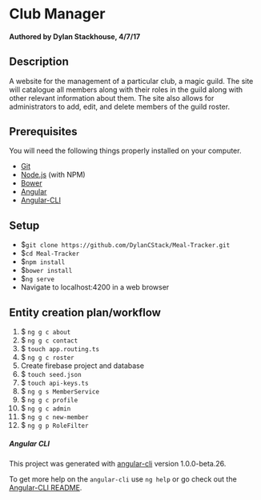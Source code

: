 # Club Manager

#### Authored by Dylan Stackhouse, 4/7/17

## Description
A website for the management of a particular club, a magic guild. The site will catalogue all members along with their roles in the guild along with other relevant information about them. The site also allows for administrators to add, edit, and delete members of the guild roster.

## Prerequisites

You will need the following things properly installed on your computer.

* [Git](https://git-scm.com/)
* [Node.js](https://nodejs.org/) (with NPM)
* [Bower](https://bower.io/)
* [Angular](https://angular.io/)
* [Angular-CLI](https://cli.angular.io/)

## Setup

* $`git clone https://github.com/DylanCStack/Meal-Tracker.git`
* $`cd Meal-Tracker`
* $`npm install`
* $`bower install`
* $`ng serve`
* Navigate to localhost:4200 in a web browser


## Entity creation plan/workflow
  1. $ `ng g c about`
  2. $ `ng g c contact`
  3. $ `touch app.routing.ts`
  4. $ `ng g c roster`
  5. Create firebase project and database
  6. $ `touch seed.json`
  7. $ `touch api-keys.ts`
  8. $ `ng g s MemberService`
  9. $ `ng g c profile`
  10. $ `ng g c admin`
  11. $ `ng g c new-member`
  12. $ `ng g p RoleFilter`


##### Angular CLI
This project was generated with [angular-cli](https://github.com/angular/angular-cli) version 1.0.0-beta.26.

To get more help on the `angular-cli` use `ng help` or go check out the [Angular-CLI README](https://github.com/angular/angular-cli/blob/master/README.md).
